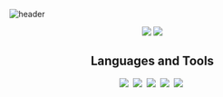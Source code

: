 ![header](https://capsule-render.vercel.app/api?type=soft&height=200&text=Hi+there,+I'm+Inwook+👋&fontColor=fff&fontSize=35&color=1e2127&animation=fadeIn)

<p align="center">
  <img src="https://github-readme-stats.vercel.app/api?username=inwookie&theme=dark&show_icons=false&hide=issues" />
   <img src="https://github-readme-stats.vercel.app/api/top-langs/?username=inwookie&layout=compact&theme=dark" />
 </p>

<h2 align="center"> Languages and Tools </h2>

<div align="center">
  <img src="https://img.shields.io/badge/Python-3776AB?style=flat-square&logo=Python&logoColor=white"/></a>&nbsp 
  <img src="https://img.shields.io/badge/Javascript-F7DF1E?style=flat-square&logo=javascript&logoColor=white"/></a>&nbsp 
  <img src="https://img.shields.io/badge/Html-E34F26?style=flat-square&logo=Html5&logoColor=white"/></a>&nbsp 
  <img src="https://img.shields.io/badge/CSS-1572B6?style=flat-square&logo=Css3&logoColor=white"/></a>&nbsp 
  <img src="https://img.shields.io/badge/Node.js-339933?style=flat-square&logo=Node.js&logoColor=white"/></a>&nbsp 
  
</p>

<!-- Useful sites:
https://github.com/alexandresanlim/Badges4-README.md-Profile
https://simpleicons.org/?q=react
https://github.com/HaiDang666/awesome-tool-for-readme-profile
https://github.com/anuraghazra/github-readme-stats
https://zzsza.github.io/development/2020/07/10/make-github-profile-readme/ -->
